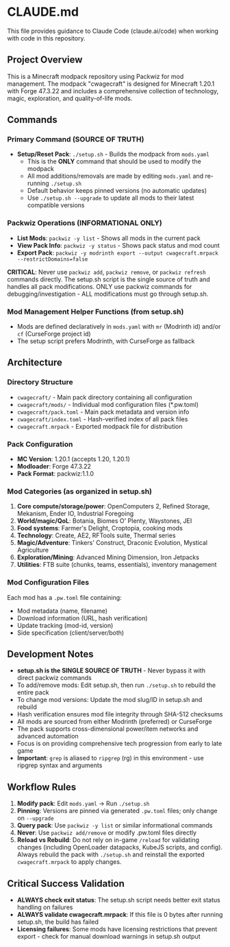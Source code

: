 # CLAUDE.md

This file provides guidance to Claude Code (claude.ai/code) when working with code in this repository.

## Project Overview

This is a Minecraft modpack repository using Packwiz for mod management. The modpack "cwagecraft" is designed for Minecraft 1.20.1 with Forge 47.3.22 and includes a comprehensive collection of technology, magic, exploration, and quality-of-life mods.

## Commands

### Primary Command (SOURCE OF TRUTH)
- **Setup/Reset Pack**: `./setup.sh` - Builds the modpack from `mods.yaml`
  - This is the **ONLY** command that should be used to modify the modpack
  - All mod additions/removals are made by editing `mods.yaml` and re-running `./setup.sh`
  - Default behavior keeps pinned versions (no automatic updates)
  - Use `./setup.sh --upgrade` to update all mods to their latest compatible versions

### Packwiz Operations (INFORMATIONAL ONLY)
- **List Mods**: `packwiz -y list` - Shows all mods in the current pack
- **View Pack Info**: `packwiz -y status` - Shows pack status and mod count
- **Export Pack**: `packwiz -y modrinth export --output cwagecraft.mrpack --restrictDomains=false`

**CRITICAL**: Never use `packwiz add`, `packwiz remove`, or `packwiz refresh` commands directly. The setup.sh script is the single source of truth and handles all pack modifications. ONLY use packwiz commands for debugging/investigation - ALL modifications must go through setup.sh.

### Mod Management Helper Functions (from setup.sh)
- Mods are defined declaratively in `mods.yaml` with `mr` (Modrinth id) and/or `cf` (CurseForge project id)
- The setup script prefers Modrinth, with CurseForge as fallback

## Architecture

### Directory Structure
- `cwagecraft/` - Main pack directory containing all configuration
- `cwagecraft/mods/` - Individual mod configuration files (*.pw.toml)
- `cwagecraft/pack.toml` - Main pack metadata and version info
- `cwagecraft/index.toml` - Hash-verified index of all pack files
- `cwagecraft.mrpack` - Exported modpack file for distribution

### Pack Configuration
- **MC Version**: 1.20.1 (accepts 1.20, 1.20.1)
- **Modloader**: Forge 47.3.22
- **Pack Format**: packwiz:1.1.0

### Mod Categories (as organized in setup.sh)
1. **Core compute/storage/power**: OpenComputers 2, Refined Storage, Mekanism, Ender IO, Industrial Foregoing
2. **World/magic/QoL**: Botania, Biomes O' Plenty, Waystones, JEI
3. **Food systems**: Farmer's Delight, Croptopia, cooking mods
4. **Technology**: Create, AE2, RFTools suite, Thermal series
5. **Magic/Adventure**: Tinkers' Construct, Draconic Evolution, Mystical Agriculture
6. **Exploration/Mining**: Advanced Mining Dimension, Iron Jetpacks
7. **Utilities**: FTB suite (chunks, teams, essentials), inventory management

### Mod Configuration Files
Each mod has a `.pw.toml` file containing:
- Mod metadata (name, filename)
- Download information (URL, hash verification)
- Update tracking (mod-id, version)
- Side specification (client/server/both)

## Development Notes

- **setup.sh is the SINGLE SOURCE OF TRUTH** - Never bypass it with direct packwiz commands
- To add/remove mods: Edit setup.sh, then run `./setup.sh` to rebuild the entire pack
- To change mod versions: Update the mod slug/ID in setup.sh and rebuild
- Hash verification ensures mod file integrity through SHA-512 checksums
- All mods are sourced from either Modrinth (preferred) or CurseForge
- The pack supports cross-dimensional power/item networks and advanced automation
- Focus is on providing comprehensive tech progression from early to late game
- **Important**: `grep` is aliased to `ripgrep` (rg) in this environment - use ripgrep syntax and arguments

## Workflow Rules
1. **Modify pack**: Edit `mods.yaml` → Run `./setup.sh`
2. **Pinning**: Versions are pinned via generated `.pw.toml` files; only change on `--upgrade`
3. **Query pack**: Use `packwiz -y list` or similar informational commands
4. **Never**: Use `packwiz add/remove` or modify .pw.toml files directly
5. **Reload vs Rebuild**: Do not rely on in-game `/reload` for validating changes (including OpenLoader datapacks, KubeJS scripts, and config). Always rebuild the pack with `./setup.sh` and reinstall the exported `cwagecraft.mrpack` to apply changes.

## Critical Success Validation
- **ALWAYS check exit status**: The setup.sh script needs better exit status handling on failures
- **ALWAYS validate cwagecraft.mrpack**: If this file is 0 bytes after running setup.sh, the build has failed
- **Licensing failures**: Some mods have licensing restrictions that prevent export - check for manual download warnings in setup.sh output
